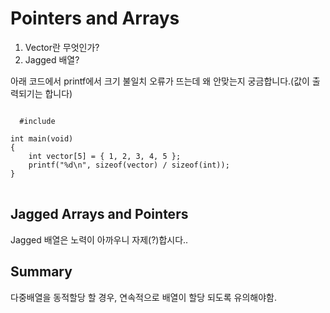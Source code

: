 Pointers and Arrays
===

1. Vector란 무엇인가?
2. Jagged 배열?

아래 코드에서 printf에서 크기 불일치 오류가 뜨는데 왜 안맞는지 궁금합니다.(값이 출력되기는 합니다)
<pre>
<code>
  #include <stdio.h>

int main(void)
{
	int vector[5] = { 1, 2, 3, 4, 5 };
	printf("%d\n", sizeof(vector) / sizeof(int));
}
</code>
</pre>


Jagged Arrays and Pointers
---

Jagged 배열은 노력이 아까우니 자제(?)합시다..

Summary
---

다중배열을 동적할당 할 경우, 연속적으로 배열이 할당 되도록 유의해야함.
